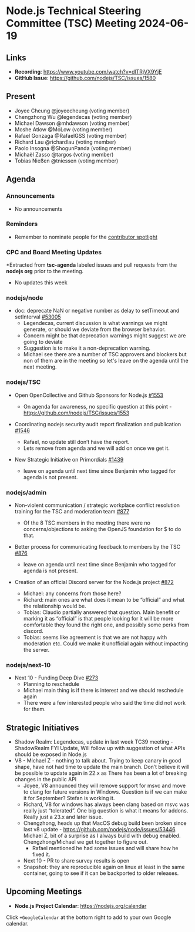 # Node.js Technical Steering Committee (TSC) Meeting 2024-06-19

## Links

* **Recording**:  <https://www.youtube.com/watch?v=dlTRjVX9YjE>
* **GitHub Issue**: <https://github.com/nodejs/TSC/issues/1580>

## Present

* Joyee Cheung @joyeecheung (voting member)
* Chengzhong Wu @legendecas (voting member)
* Michael Dawson @mhdawson (voting member)
* Moshe Atlow @MoLow (voting member)
* Rafael Gonzaga @RafaelGSS (voting member)
* Richard Lau @richardlau (voting member)
* Paolo Insogna @ShogunPanda (voting member)
* Michaël Zasso @targos (voting member)
* Tobias Nießen @tniessen (voting member)

## Agenda

### Announcements

* No announcements

### Reminders

* Remember to nominate people for the [contributor spotlight](https://github.com/nodejs/node/blob/main/doc/contributing/reconizing-contributors.md#bi-monthly-contributor-spotlight)

### CPC and Board Meeting Updates

*Extracted from **tsc-agenda** labeled issues and pull requests from the **nodejs org** prior to the meeting.

* No updates this week

### nodejs/node

* doc: deprecate NaN or negative number as delay to setTimeout and setInterval [#53005](https://github.com/nodejs/node/pull/53005)
  * Legendecas, current discussion is what warnings we might generate, or should we deviate
    from the browser behavior.
  * Concern might be that deprecation warnings might suggest we are going to deviate
  * Suggestion is to make it a non-deprecation warning.
  * Michael see there are a number of TSC approvers and blockers but non of them are in the
    meeting so let's leave on the agenda until the next meeting.

### nodejs/TSC

* Open OpenCollective and Github Sponsors for Node.js [#1553](https://github.com/nodejs/TSC/issues/1553)
  * On agenda for awareness, no specific question at this point - <https://github.com/nodejs/TSC/issues/1553>

* Coordinating nodejs security audit report finalization and publication
[#1546](https://github.com/nodejs/TSC/issues/1546)
  * Rafael, no update still don’t have the report.
  * Lets remove from agenda and we will add on once we get it.

* New Strategic Initiative on Primordials [#1439](https://github.com/nodejs/TSC/issues/1439)
  * leave on agenda until next time since Benjamin who tagged for agenda is not present.

### nodejs/admin

* Non-violent communication / strategic workplace conflict resolution training for the TSC and moderation team [#877](https://github.com/nodejs/admin/issues/877)
  * Of the 8 TSC members in the meeting there were no concerns/objections to asking the OpenJS foundation for $ to do that.

* Better process for communicating feedback to members by the TSC [#876](https://github.com/nodejs/admin/issues/876)
  * leave on agenda until next time since Benjamin who tagged for agenda is not present.

* Creation of an official Discord server for the Node.js project [#872](https://github.com/nodejs/admin/issues/872)
  * Michael: any concerns from those here?
  * Richard: main ones are what does it mean to be “official” and what the relationship would be.
  * Tobias: Claudio partially answered that question. Main benefit or marking it as “official” is that
    people looking for it will be more comfortable they found the right one, and possibly some
    perks from discord.
  * Tobias: seems like agreement is that we are not happy with moderation etc. Could we make it
    unofficial again without impacting the server.

### nodejs/next-10

* Next 10 - Funding Deep Dive [#273](https://github.com/nodejs/next-10/issues/273)
  * Planning to reschedule
  * Michael main thing is if there is interest and we should reschedule again
  * There were a few interested people who said the time did not work for them.

## Strategic Initiatives

* Shadow Realm: Legendecas, update in last week TC39 meeting - ShadowRealm FYI Update, Will follow up with suggestion of what APIs should be exposed in Node.js
* V8 - Michael Z - nothing to talk about. Trying to keep canary in good shape, have not had
  time to update the main branch. Don’t believe it will be possible to update again in 22.x as
  There has been a lot of breaking changes in the public API
  * Joyee, V8 announced they will remove support for msvc and move to clang for future
    versions in Windows. Question is if we can make it for September? Stefan is working
    it.
  * Richard, V8 for windows has always been clang based on msvc was really just “tolerated”.
    One big question is what it means for addons. Really just a 23.x and later issue.
  * Chengzhong, heads up that MacOS debug build been broken since last v8 update -
    <https://github.com/nodejs/node/issues/53446>. Michael Z, bit of a surprise as I always build
    with debug enabled.  Chengzhong/Michael we get together to figure out.
    * Rafael mentioned he had some issues and will share how he fixed it.
  * Next 10 - PR to share survey results is open
  * Snapshot: they are reproducible again on linux at least in the same container, going to see if
    it can be backported to older releases.

## Upcoming Meetings

* **Node.js Project Calendar**: <https://nodejs.org/calendar>

Click `+GoogleCalendar` at the bottom right to add to your own Google calendar.
